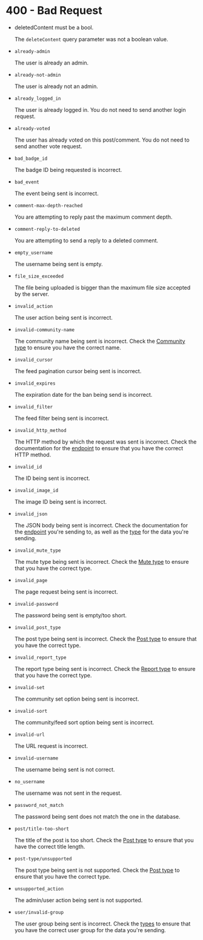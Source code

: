 # 400 - Bad Request

- deletedContent must be a bool.

  The `deleteContent` query parameter was not a boolean value.

- `already-admin`

  The user is already an admin.

- `already-not-admin`

  The user is already not an admin.

- `already_logged_in`

  The user is already logged in. You do not need to send another login request.

- `already-voted`

  The user has already voted on this post/comment. You do not need to send another vote request.

- `bad_badge_id`

  The badge ID being requested is incorrect.

- `bad_event`

  The event being sent is incorrect.

- `comment-max-depth-reached`

  You are attempting to reply past the maximum comment depth.

- `comment-reply-to-deleted`

  You are attempting to send a reply to a deleted comment.

- `empty_username`

  The username being sent is empty.

- `file_size_exceeded`

  The file being uploaded is bigger than the maximum file size accepted by the server.

- `invalid_action`

  The user action being sent is incorrect.

- `invalid-community-name`

  The community name being sent is incorrect. Check the [Community type](/api/types#community) to ensure you have the correct name.

- `invalid_cursor`

  The feed pagination cursor being sent is incorrect.

- `invalid_expires`

  The expiration date for the ban being send is incorrect.

- `invalid_filter`

  The feed filter being sent is incorrect.

- `invalid_http_method`

  The HTTP method by which the request was sent is incorrect. Check the documentation for the [endpoint](/endpoints/) to ensure that you have the correct HTTP method.

- `invalid_id`

  The ID being sent is incorrect.

- `invalid_image_id`

  The image ID being sent is incorrect.

- `invalid_json`

  The JSON body being sent is incorrect. Check the documentation for the [endpoint](/endpoints/) you're sending to, as well as the [type](/api/types) for the data you're sending.

- `invalid_mute_type`

  The mute type being sent is incorrect. Check the [Mute type](/api/types#mute) to ensure that you have the correct type.

- `invalid_page`

  The page request being sent is incorrect.

- `invalid-password`

  The password being sent is empty/too short.

- `invalid_post_type`

  The post type being sent is incorrect. Check the [Post type](/api/types#post) to ensure that you have the correct type.

- `invalid_report_type`

  The report type being sent is incorrect. Check the [Report type](/api/types#report) to ensure that you have the correct type.

- `invalid-set`

  The community set option being sent is incorrect.

- `invalid-sort`

  The community/feed sort option being sent is incorrect.

- `invalid-url`

  The URL request is incorrect.

- `invalid-username`

  The username being sent is not correct.

- `no_username`

  The username was not sent in the request.

- `password_not_match`

  The password being sent does not match the one in the database.

- `post/title-too-short`

  The title of the post is too short. Check the [Post type](/api/types#post) to ensure that you have the correct title length.

- `post-type/unsupported`

  The post type being sent is not supported. Check the [Post type](/api/types#post) to ensure that you have the correct type.

- `unsupported_action`

  The admin/user action being sent is not supported.

- `user/invalid-group`

  The user group being sent is incorrect. Check the [types](/api/types) to ensure that you have the correct user group for the data you're sending.
